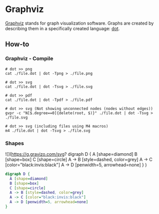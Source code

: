 # Graphviz 

[Graphviz](https://graphviz.gitlab.io) stands for graph visualization software. Graphs are created by describing them in a specifically created language: [dot](https://graphviz.gitlab.io/_pages/doc/info/lang.html).

## How-to

### Graphviz - Compile

```shell
# dot >> png
cat ./file.dot | dot -Tpng > ./file.png

# dot >> svg
cat ./file.dot | dot -Tsvg > ./file.svg

# dot >> pdf
cat ./file.dot | dot -Tpdf > ./file.pdf

# dot >> svg (Not showing unconnected nodes (nodes without edges))
gvpr -c "N[$.degree==0]{delete(root, $)}" ./file.dot | dot -Tsvg > ./file.svg

# dot >> svg (including files using M4 macros)
m4 ./file.dot | dot -Tsvg > ./file.svg
```

### Shapes

![](https://g.gravizo.com/svg?
  digraph D {
  A [shape=diamond]
  B [shape=box]
  C [shape=circle]
  A -> B [style=dashed, color=grey]
  A -> C [color="black:invis:black"]
  A -> D [penwidth=5, arrowhead=none]
  }
)

```dot
digraph D {
  A [shape=diamond]
  B [shape=box]
  C [shape=circle]
  A -> B [style=dashed, color=grey]
  A -> C [color="black:invis:black"]
  A -> D [penwidth=5, arrowhead=none]
}
```

